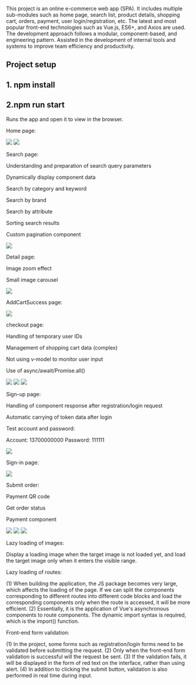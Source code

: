 This project is an online e-commerce web app (SPA).
It includes multiple sub-modules such as home page, search list, product details, shopping cart, orders, payment, user login/registration, etc.
The latest and most popular front-end technologies such as Vue.js, ES6+, and Axios are used.
The development approach follows a modular, component-based, and engineering pattern. Assisted in the development of internal tools and systems to improve team efficiency and productivity.


## Project setup

## 1. npm install


## 2.npm run start
Runs the app and open it to view in the browser.



Home page:

![](images/Homepage.png)
![](images/manage%20different%20right%20permissions.png)

Search page:

Understanding and preparation of search query parameters

Dynamically display component data

Search by category and keyword

Search by brand

Search by attribute

Sorting search results

Custom pagination component

![](images/searchpage.png)

Detail page:

Image zoom effect

Small image carousel

![](images/porductpage.png)



AddCartSuccess page:

![](images/addshoppingcart.png)

checkout page:

Handling of temporary user IDs

Management of shopping cart data (complex)

Not using v-model to monitor user input

Use of async/await/Promise.all()

![](images/checkout1.png)
![](images/checkout2.png)
![](images/checkout3.png)

Sign-up page:

Handling of component response after registration/login request

Automatic carrying of token data after login

Test account and password:

Account: 13700000000 Password: 111111

![](images/signup.png)

Sign-in page:

![](images/signin.png)




Submit order:

Payment QR code

Get order status

Payment component

![](images/pay1.png)
![](images/pay2.png)
![](images/pay3.png)



Lazy loading of images:

Display a loading image when the target image is not loaded yet, and load the target image only when it enters the visible range.

Lazy loading of routes:

(1) When building the application, the JS package becomes very large, which affects the loading of the page. If we can split the components corresponding to different routes into different code blocks and load the corresponding components only when the route is accessed, it will be more efficient.
(2) Essentially, it is the application of Vue's asynchronous components to route components. The dynamic import syntax is required, which is the import() function.

Front-end form validation:

(1) In the project, some forms such as registration/login forms need to be validated before submitting the request.
(2) Only when the front-end form validation is successful will the request be sent.
(3) If the validation fails, it will be displayed in the form of red text on the interface, rather than using alert.
(4) In addition to clicking the submit button, validation is also performed in real time during input.

